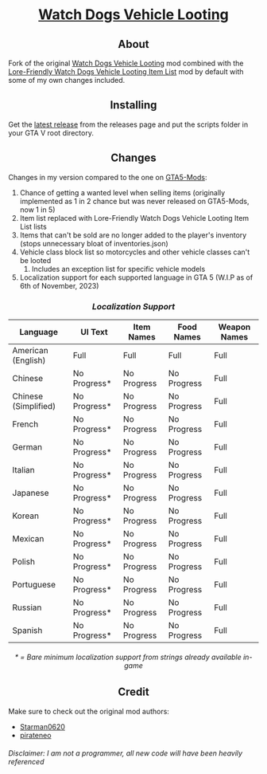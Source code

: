 <div align="center">
<h1><u>Watch Dogs Vehicle Looting</u></h1>
</div>

<div align="center">
<h2>About</h2>
</div>

Fork of the original [Watch Dogs Vehicle Looting](https://github.com/CamK06/Watch-Dogs-Vehicle-Looting) mod  combined with the [Lore-Friendly Watch Dogs Vehicle Looting Item List](https://www.gta5-mods.com/misc/lore-friendly-watchdogs-vehicle-looting-item-list) mod by default with some of my own changes included.

<div align="center">
<h2>Installing</h2>
</div>

Get the [latest release](https://github.com/UnknownExplorer13/Watch-Dogs-Vehicle-Looting/releases/latest) from the releases page and put the scripts folder in your GTA V root directory.

<div align="center">
<h2>Changes</h2>
</div>

Changes in my version compared to the one on [GTA5-Mods](https://www.gta5-mods.com/scripts/watch-dogs-vehicle-looting-net):
1. Chance of getting a wanted level when selling items (originally implemented as 1 in 2 chance but was never released on GTA5-Mods, now 1 in 5)
2. Item list replaced with Lore-Friendly Watch Dogs Vehicle Looting Item List lists
3. Items that can't be sold are no longer added to the player's inventory (stops unnecessary bloat of inventories.json)
4. Vehicle class block list so motorcycles and other vehicle classes can't be looted
	1. Includes an exception list for specific vehicle models
5. Localization support for each supported language in GTA 5 (W.I.P as of 6th of November, 2023)

<div align="center">
<h3><i>Localization Support</i></h3>

| Language             | UI Text       | Item Names    | Food Names    | Weapon Names |
| -------------------- | ------------  | ------------- | ------------- | ------------ |
| American (English)   | Full          | Full          | Full          | Full         |
| Chinese              | No Progress\* | No Progress   | No Progress   | Full         |
| Chinese (Simplified) | No Progress\* | No Progress   | No Progress   | Full         |
| French               | No Progress\* | No Progress   | No Progress   | Full         |
| German               | No Progress\* | No Progress   | No Progress   | Full         |
| Italian              | No Progress\* | No Progress   | No Progress   | Full         |
| Japanese             | No Progress\* | No Progress   | No Progress   | Full         |
| Korean               | No Progress\* | No Progress   | No Progress   | Full         |
| Mexican              | No Progress\* | No Progress   | No Progress   | Full         |
| Polish               | No Progress\* | No Progress   | No Progress   | Full         |
| Portuguese           | No Progress\* | No Progress   | No Progress   | Full         |
| Russian              | No Progress\* | No Progress   | No Progress   | Full         |
| Spanish              | No Progress\* | No Progress   | No Progress   | Full         |

<h6>* = Bare minimum localization support from strings already available in-game</h6>
</div>


<div align="center">
<h2>Credit</h2>
</div>

Make sure to check out the original mod authors:
 * [Starman0620](https://www.gta5-mods.com/users/Starman0620)
 * [pirateneo](https://www.gta5-mods.com/users/pirateneo)

<h6>Disclaimer: I am not a programmer, all new code will have been heavily referenced</h6>